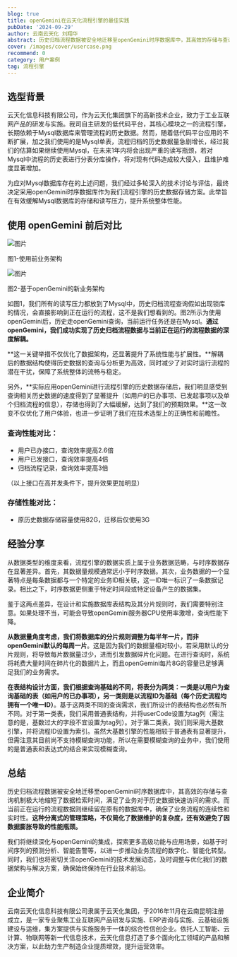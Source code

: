 ```yaml
---
blog: true
title: openGemini在云天化流程引擎的最佳实践
pubDate: '2024-09-29'
author: 云南云天化 刘翔华
abstract: 历史归档流程数据被安全地迁移至openGemini时序数据库中，其高效的存储与查询机制极大地缩短了数据检索时间，满足了业务对于历史数据快速访问的需求。
cover: /images/cover/usercase.png
recommend: 0
category: 用户案例
tag: 流程引擎
---
```


## **选型背景**

云天化信息科技有限公司，作为云天化集团旗下的高新技术企业，致力于工业互联网产品的研发与实施。我司自主研发的低代码平台，其核心模块之一的流程引擎，长期依赖于Mysql数据库来管理流程的历史数据。然而，随着低代码平台应用的不断扩展，加之我们使用的是Mysql单表，流程归档的历史数据量急剧增长，经过我们的估算如果继续使用Mysql，在未来1年内将会出现严重的读写瓶颈，若对Mysql中流程的历史表进行分表分库操作，将对现有代码造成较大侵入，且维护难度显著增加。



为应对Mysql数据库存在的上述问题，我们经过多轮深入的技术讨论与评估，最终决定采用openGemini时序数据库作为我们流程引擎的历史数据存储方案。此举旨在有效缓解Mysql数据库的存储和读写压力，提升系统整体性能。



## **使用 openGemini 前后对比**



![图片](/images/docs_img/usercase-3-1.png)

图1-使用前业务架构

![图片](/images/docs_img/usercase-3-2.png)

图2-基于openGemini的新业务架构



如图1，我们所有的读写压力都放到了Mysql中，历史归档流程查询假如出现锁库的情况，会直接影响到正在运行的流程，这不是我们想看到的。图2所示为使用openGemini后，历史走openGemini查询，当前运行任务还是在Mysql。**通过openGemini，我们成功实现了历史归档流程数据与当前正在运行的流程数据的深度解耦。**



**这一关键举措不仅优化了数据架构，还显著提升了系统性能与扩展性。**解耦后的数据结构使得历史数据的查询与分析更为高效，同时减少了对实时运行流程的潜在干扰，保障了系统整体的流畅与稳定。



另外，**实际应用openGemini进行流程引擎的历史数据存储后，我们明显感受到查询相关历史数据的速度得到了显著提升（如用户的已办事项、已发起事项以及单个归档流程的信息），存储也得到了大幅缓解，达到了我们的预期效果。**这一改变不仅优化了用户体验，也进一步证明了我们在技术选型上的正确性和前瞻性。



### **查询性能对比：**

- 用户已办接口，查询效率提高2.6倍
- 用户已发接口，查询效率提高4倍
- 归档流程记录，查询效率提高3倍

（以上接口在高并发条件下，提升效果更加明显）



### **存储性能对比：**

- 原历史数据存储容量使用82G，迁移后仅使用3G



## **经验分享**

从数据类型的维度来看，流程引擎的数据实质上属于业务数据范畴，与时序数据存在显著差异。首先，其数据量规模通常远小于时序数据。其次，业务数据的一个显著特点是每条数据都与一个特定的业务ID相关联，这一ID唯一标识了一条数据记录。相比之下，时序数据更侧重于特定时间段或特定设备产生的数据集。



鉴于这两点差异，在设计和实施数据库表结构及其分片规则时，我们需要特别注意。如果处理不当，可能会导致openGemini服务器CPU使用率激增，查询性能下降。



**从数据量角度考虑，我们将数据库的分片规则调整为每半年一片，而非openGemini默认的每周一片**。这是因为我们的数据量相对较小，若采用默认的分片规则，将导致每片数据量过少，进而引发数据碎片化问题。在进行查询时，系统将耗费大量时间在碎片化的数据片上，而且openGemini每片8G的容量已足够满足我们的业务需求。



**在表结构设计方面，我们根据查询基础的不同，将表分为两类：一类是以用户为查询基础的表（如用户的已办事项），另一类则是以流程ID为基础（每个历史流程均拥有一个唯一ID）**。基于这两类不同的查询需求，我们所设计的表结构也必然有所不同。对于第一类表，我们采用普通表结构，并将userCode设置为tag列（需注意的是，基数过大的字段不宜设置为tag列）。对于第二类表，我们则采用大基数引擎，并将流程ID设置为索引。虽然大基数引擎的性能相较于普通表有显著提升，但需注意其目前尚不支持模糊查询功能，所以在需要模糊查询的业务中，我们使用的是普通表和表达式的结合来实现模糊查询。



## **总结**

历史归档流程数据被安全地迁移至openGemini时序数据库中，其高效的存储与查询机制极大地缩短了数据检索时间，满足了业务对于历史数据快速访问的需求。而当前正在运行的流程数据则继续留在原有的数据库中，确保了业务流程的连续性和实时性。**这种分离式的管理策略，不仅简化了数据维护的复杂度，还有效避免了因数据膨胀导致的性能瓶颈。**



我们将继续深化与openGemini的集成，探索更多高级功能与应用场景，如基于时间序列的预测分析、智能告警等，以进一步推动业务流程的数字化、智能化转型。同时，我们也将密切关注openGemini的技术发展动态，及时调整与优化我们的数据架构与解决方案，确保始终保持在行业技术前沿。



## **企业简介**

云南云天化信息科技有限公司隶属于云天化集团，于2016年11月在云南昆明注册成立，是一家专业聚焦工业互联网产品研发与实施、ERP咨询与实施、云基础设施建设与运维，集方案提供与实施服务于一体的综合性信创企业。依托人工智能、云计算、物联网等新一代信息技术，云天化信息打造了多个面向化工领域的产品和解决方案，以此助力生产制造企业提质增效，提升运营效率。
